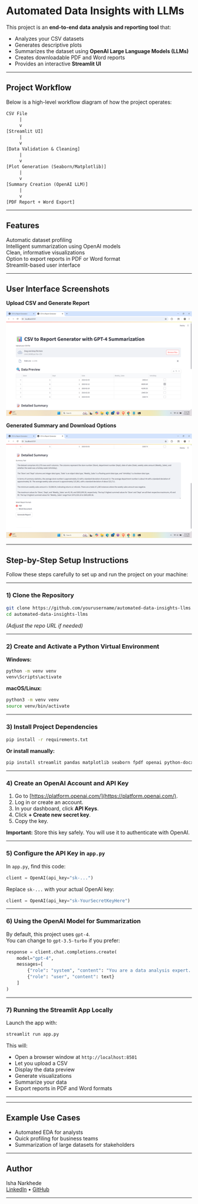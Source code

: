# Automated Data Insights with LLMs

This project is an **end-to-end data analysis and reporting tool** that:
- Analyzes your CSV datasets
- Generates descriptive plots
- Summarizes the dataset using **OpenAI Large Language Models (LLMs)**
- Creates downloadable PDF and Word reports
- Provides an interactive **Streamlit UI**

---

## Project Workflow

Below is a high-level workflow diagram of how the project operates:

```
CSV File
     |
     v
[Streamlit UI]
     |
     v
[Data Validation & Cleaning]
     |
     v
[Plot Generation (Seaborn/Matplotlib)]
     |
     v
[Summary Creation (OpenAI LLM)]
     |
     v
[PDF Report + Word Export]
```


---

## Features
 Automatic dataset profiling  
 Intelligent summarization using OpenAI models  
 Clean, informative visualizations  
 Option to export reports in PDF or Word format  
 Streamlit-based user interface

---

## User Interface Screenshots

**Upload CSV and Generate Report**

![Screenshot 1 - Upload CSV](SS1.png)

**Generated Summary and Download Options**

![Screenshot 2 - Summary and Download](SS2.png)

---

## Step-by-Step Setup Instructions

Follow these steps carefully to set up and run the project on your machine:

---

### 1️) Clone the Repository

```bash
git clone https://github.com/yourusername/automated-data-insights-llms.git
cd automated-data-insights-llms
```

*(Adjust the repo URL if needed)*

---

### 2️) Create and Activate a Python Virtual Environment

**Windows:**
```bash
python -m venv venv
venv\Scripts\activate
```

**macOS/Linux:**
```bash
python3 -m venv venv
source venv/bin/activate
```

---

### 3️) Install Project Dependencies

```bash
pip install -r requirements.txt
```

**Or install manually:**
```bash
pip install streamlit pandas matplotlib seaborn fpdf openai python-docx
```

---

### 4️) Create an OpenAI Account and API Key

1. Go to [https://platform.openai.com/](https://platform.openai.com/).
2. Log in or create an account.
3. In your dashboard, click **API Keys**.
4. Click **+ Create new secret key**.
5. Copy the key.

 **Important:** Store this key safely. You will use it to authenticate with OpenAI.

---

### 5️) Configure the API Key in `app.py`

In `app.py`, find this code:

```python
client = OpenAI(api_key="sk-...")
```

Replace `sk-...` with your actual OpenAI key:

```python
client = OpenAI(api_key="sk-YourSecretKeyHere")
```

---

### 6️) Using the OpenAI Model for Summarization

By default, this project uses `gpt-4`.  
You can change to `gpt-3.5-turbo` if you prefer:

```python
response = client.chat.completions.create(
    model="gpt-4",
    messages=[
        {"role": "system", "content": "You are a data analysis expert. Summarize this dataset in a clear and insightful way."},
        {"role": "user", "content": text}
    ]
)
```

---

### 7️) Running the Streamlit App Locally

Launch the app with:

```bash
streamlit run app.py
```

This will:
- Open a browser window at `http://localhost:8501`
- Let you upload a CSV
- Display the data preview
- Generate visualizations
- Summarize your data
- Export reports in PDF and Word formats

---

---

## Example Use Cases

- Automated EDA for analysts
- Quick profiling for business teams
- Summarization of large datasets for stakeholders

---

## Author

Isha Narkhede  
[LinkedIn](https://www.linkedin.com/in/isha-narkhede/) • [GitHub](https://github.com/Isha2605)

---
